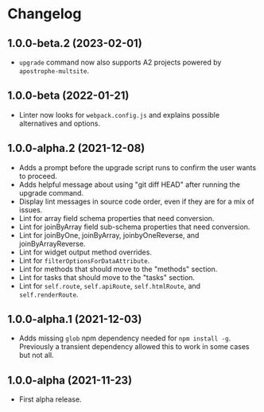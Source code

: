# Changelog

## 1.0.0-beta.2 (2023-02-01)

- `upgrade` command now also supports A2 projects powered by `apostrophe-multsite`.

## 1.0.0-beta (2022-01-21)

- Linter now looks for `webpack.config.js` and explains possible alternatives and options.

## 1.0.0-alpha.2 (2021-12-08)

- Adds a prompt before the upgrade script runs to confirm the user wants to proceed.
- Adds helpful message about using "git diff HEAD" after running the upgrade command.
- Display lint messages in source code order, even if they are for a mix of issues.
- Lint for array field schema properties that need conversion.
- Lint for joinByArray field sub-schema properties that need conversion.
- Lint for joinByOne, joinByArray, joinbyOneReverse, and joinByArrayReverse.
- Lint for widget output method overrides.
- Lint for `filterOptionsForDataAttribute`.
- Lint for methods that should move to the "methods" section.
- Lint for tasks that should move to the "tasks" section.
- Lint for `self.route`, `self.apiRoute`, `self.htmlRoute`, and `self.renderRoute`.

## 1.0.0-alpha.1 (2021-12-03)

- Adds missing `glob` npm dependency needed for `npm install -g`. Previously a transient dependency allowed this to work in some cases but not all.

## 1.0.0-alpha (2021-11-23)

- First alpha release.
